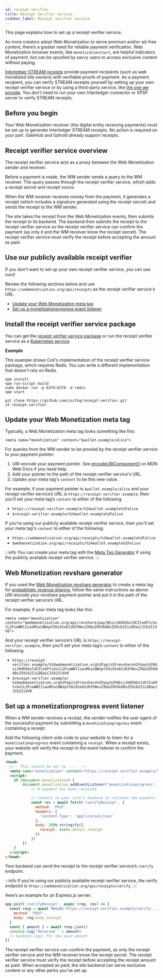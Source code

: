 ```yaml
---
id: receipt-verifier
title: Receipt Verifier Service
sidebar_label: Receipt verifier service
---
```


This page explains how to set up a receipt verifier service.

As more creators adopt Web Monetization to serve premium and/or ad-free content, there’s a greater need for reliable payment verification. Web Monetization browser events, like `monetizationstart`, are helpful indicators of payment, but can be spoofed by savvy users to access exclusive content without paying.

[Interledger STREAM receipts](https://interledger.org/rfcs/0039-stream-receipts/) provide payment recipients (such as web monetized site owners) with verifiable proofs of payment. As a payment recipient, you can verify STREAM receipts yourself by setting up your own receipt verifier service or by using a third-party service, like [the one we provide](#use-our-publicly-available-receipt-verifier). You don't need to run your own Interledger connector or SPSP server to verify STREAM receipts.

## Before you begin

Your Web Monetization receiver (the digital entity receiving payments) must be set up to generate Interledger STREAM receipts. No action is required on your part. GateHub and Uphold already support receipts.

## Receipt verifier service overview

The receipt verifier service acts as a proxy between the Web Monetization sender and receiver.

Before a payment is made, the WM sender sends a query to the WM receiver. The query passes through the receipt verifier service, which adds a receipt secret and receipt nonce.

When the WM receiver receives money from the payment, it generates a receipt (which includes a signature generated using the receipt secret) and sends the receipt to the WM sender.

The site takes the receipt from the Web Monetization events, then submits the receipt to its backend. The backend then submits the receipt to the receipt verifier service so the receipt verifier service can confirm the payment (as only it and the WM receiver know the receipt secret). The receipt verifier service must verify the receipt before accepting the amount as paid.

## Use our publicly available receipt verifier

If you don't want to set up your own receipt verifier service, you can use ours!

Review the following sections below and use `https://webmonetization.org/api/receipts` as the receipt verifier service's URL.

* [Update your Web Monetization meta tag](#update-your-web-monetization-meta-tag)
* [Set up a monetizationprogress event listener](#set-up-a-monetizationprogress-event-listener)

## Install the receipt verifier service package

You can get the [receipt verifier service package](https://github.com/coilhq/receipt-verifier) or run the receipt verifier service as a [Kubernetes service](https://github.com/coilhq/receipt-verifier/tree/main/config/base).

**Example**

This example shows Coil's implementation of the receipt verifier service package, which requires Redis. You can write a different implementation that doesn't rely on Redis.

```
npm install
npm run-script build
sudo docker run -p 6379:6379 -d redis
npm start

git clone https://github.com/coilhq/receipt-verifier.git
cd receipt-verifier
```

## Update your Web Monetization meta tag

Typically, a Web Monetization meta tag looks something like this:

`<meta name=“monetization" content="$wallet.example/alice">`

For queries from the WM sender to be proxied by the receipt verifier service to your payment pointer:

1. URI-encode your payment pointer. See [encodeURIComponent()](https://developer.mozilla.org/en-US/docs/Web/JavaScript/Reference/Global_Objects/encodeURIComponent) on MDN Web Docs if you need help.
2. Add your pointer to the path of the receipt verifier service's URL.
3. Update your meta tag's `content` to be this new value.

For example, if your payment pointer is `$wallet.example/alice` and your receipt verifier service’s URL is `https://receipt-verifier.example`, then you’ll set your meta tag’s `content` to either of the following:

* `https://receipt-verifier.example/%24wallet.example%2Falice`
* `$receipt-verifier.example/%24wallet.example%2Falice`

If you're using our publicly available receipt verifier service, then you'll set your meta tag's `content` to either of the following:

* `https://webmonetization.org/api/receipts/%24wallet.example%2Falice`
* `$webmonetization.org/api/receipts/%24wallet.example%2Falice`

:::info
You can create your meta tag with the [Meta Tag Generator](/meta-tag) if using the publicly available receipt verifier service.
:::


## Web Monetization revshare generator

If you used the [Web Monetization revshare generator](/prob-revshare) to create a meta tag for [probabilistic revenue sharing](probabilistic-rev-sharing.md), follow the same instructions as above: URI-encode your revshare payment pointer and put it in the path of the receipt verifier service’s URL.

For example, if your meta tag looks like this:

`<meta name="monetization" content="$webmonetization.org/api/revshare/pay/W1siJHdhbGxldC5leGFtcGxlL2FsaWNlIiwxMCwiQWxpY2UiXSxbIiR3YWxsZXQuZXhhbXBsZS9ib2IiLDEwLCJCb2IiXV0">`

And your receipt verifier service’s URL is `https://receipt-verifier.example`, then you’ll set your meta tag’s `content` to either of the following:

* `https://receipt-verifier.example/%24webmonetization.org%2Fapi%2Frevshare%2Fpay%2FW1siJHdhbGxldC5leGFtcGxlL2FsaWNlIiwxMCwiQWxpY2UiXSxbIiR3YWxsZXQuZXhhbXBsZS9ib2IiLDEwLCJCb2IiXV0`
* `$receipt-verifier.example/ %24webmonetization.org%2Fapi%2Frevshare%2Fpay%2FW1siJHdhbGxldC5leGFtcGxlL2FsaWNlIiwxMCwiQWxpY2UiXSxbIiR3YWxsZXQuZXhhbXBsZS9ib2IiLDEwLCJCb2IiXV0`

## Set up a monetizationprogress event listener

When a WM sender receives a receipt, the sender notifies the user agent of the successful payment by submitting a `monetizationprogress` event containing a receipt.

Add the following client-side code to your website to listen for a `monetizationprogress` event containing a `receipt`. When a receipt exists, your website will verify the receipt in the event listener to confirm the payment.

```html
<head>
  <!-- This should be set to .... -->
  <meta name="monetization" content="https://receipt-verifier.example/%24wallet.example%2Falice">
  <script>
    if (document.monetization) {
        document.monetization.addEventListener('monetizationprogress', event => {
            // A payment has been received.

            // Connect to your site’s backend to validate the payment. This does NOT connect directly to the receipt verifier.
            const res = await fetch('/verifyReceipt', {
              method: 'POST',
              headers: {
                'Content-Type': 'application/json'
              },
              body: JSON.stringify({
                receipt: event.detail.receipt
              })
            })
        })
    }
  </script>
</head>
```

Your backend can send the receipt to the receipt verifier service’s `/verify` endpoint.

:::info
If you're using our publicly available receipt verifier service, the verify endpoint is `https://webmonetization.org/api/receipts/verify`.
:::

Here’s an example for an Express.js server:

```javascript
app.post('/verifyReceipt', async (req, res) => {
  const resp = await fetch('https://receipt-verifier.example/verify', {
    method: 'POST',
    body: req.body.receipt
  }
  const { amount } = await resp.json()
  console.log('Received ' + amount)
  // backend logic for new paid amount
})
```

The receipt verifier service can confirm the payment, as only the receipt verifier service and the WM receiver know the receipt secret. The receipt verifier service must verify the receipt before accepting the receipt amount as paid. When accepted as paid, the site backend can serve exclusive content or any other perks you’ve set up.
